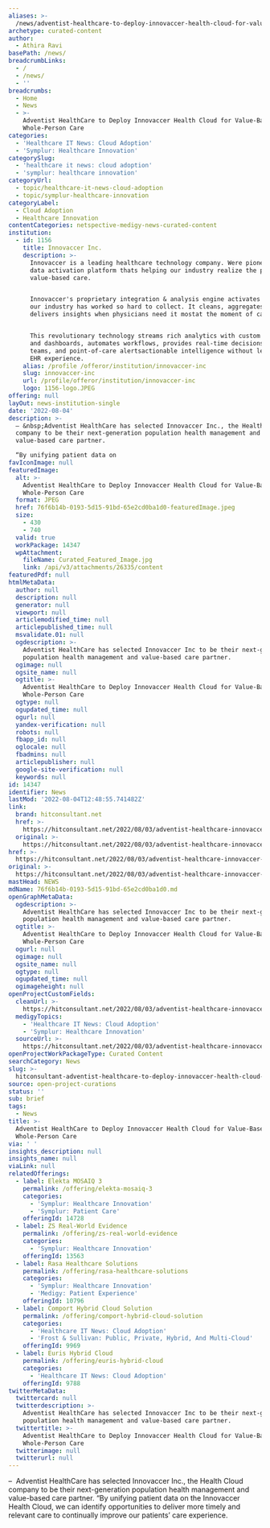```yaml
---
aliases: >-
  /news/adventist-healthcare-to-deploy-innovaccer-health-cloud-for-value-based-whole-person-care
archetype: curated-content
author:
  - Athira Ravi
basePath: /news/
breadcrumbLinks:
  - /
  - /news/
  - ''
breadcrumbs:
  - Home
  - News
  - >-
    Adventist HealthCare to Deploy Innovaccer Health Cloud for Value-Based
    Whole-Person Care
categories:
  - 'Healthcare IT News: Cloud Adoption'
  - 'Symplur: Healthcare Innovation'
categorySlug:
  - 'healthcare it news: cloud adoption'
  - 'symplur: healthcare innovation'
categoryUrl:
  - topic/healthcare-it-news-cloud-adoption
  - topic/symplur-healthcare-innovation
categoryLabel:
  - Cloud Adoption
  - Healthcare Innovation
contentCategories: netspective-medigy-news-curated-content
institution:
  - id: 1156
    title: Innovaccer Inc.
    description: >-
      Innovaccer is a leading healthcare technology company. Were pioneering the
      data activation platform thats helping our industry realize the promise of
      value-based care.


      Innovaccer's proprietary integration & analysis engine activates the data
      our industry has worked so hard to collect. It cleans, aggregates, and
      delivers insights when physicians need it mostat the moment of care.


      This revolutionary technology streams rich analytics with custom insights
      and dashboards, automates workflows, provides real-time decisions for care
      teams, and point-of-care alertsactionable intelligence without leaving the
      EHR experience.
    alias: /profile /offeror/institution/innovaccer-inc
    slug: innovaccer-inc
    url: /profile/offeror/institution/innovaccer-inc
    logo: 1156-logo.JPEG
offering: null
layOut: news-institution-single
date: '2022-08-04'
description: >-
  – &nbsp;Adventist HealthCare has selected Innovaccer Inc., the Health Cloud
  company to be their next-generation population health management and
  value-based care partner.

  “By unifying patient data on 
favIconImage: null
featuredImage:
  alt: >-
    Adventist HealthCare to Deploy Innovaccer Health Cloud for Value-Based
    Whole-Person Care
  format: JPEG
  href: 76f6b14b-0193-5d15-91bd-65e2cd0ba1d0-featuredImage.jpeg
  size:
    - 430
    - 740
  valid: true
  workPackage: 14347
  wpAttachment:
    fileName: Curated_Featured_Image.jpg
    link: /api/v3/attachments/26335/content
featuredPdf: null
htmlMetaData:
  author: null
  description: null
  generator: null
  viewport: null
  articlemodified_time: null
  articlepublished_time: null
  msvalidate.01: null
  ogdescription: >-
    Adventist HealthCare has selected Innovaccer Inc to be their next-generation
    population health management and value-based care partner.
  ogimage: null
  ogsite_name: null
  ogtitle: >-
    Adventist HealthCare to Deploy Innovaccer Health Cloud for Value-Based
    Whole-Person Care
  ogtype: null
  ogupdated_time: null
  ogurl: null
  yandex-verification: null
  robots: null
  fbapp_id: null
  oglocale: null
  fbadmins: null
  articlepublisher: null
  google-site-verification: null
  keywords: null
id: 14347
identifier: News
lastMod: '2022-08-04T12:48:55.741482Z'
link:
  brand: hitconsultant.net
  href: >-
    https://hitconsultant.net/2022/08/03/adventist-healthcare-innovaccer-health-cloud/
  original: >-
    https://hitconsultant.net/2022/08/03/adventist-healthcare-innovaccer-health-cloud/
href: >-
  https://hitconsultant.net/2022/08/03/adventist-healthcare-innovaccer-health-cloud/
original: >-
  https://hitconsultant.net/2022/08/03/adventist-healthcare-innovaccer-health-cloud/
mastHead: NEWS
mdName: 76f6b14b-0193-5d15-91bd-65e2cd0ba1d0.md
openGraphMetaData:
  ogdescription: >-
    Adventist HealthCare has selected Innovaccer Inc to be their next-generation
    population health management and value-based care partner.
  ogtitle: >-
    Adventist HealthCare to Deploy Innovaccer Health Cloud for Value-Based
    Whole-Person Care
  ogurl: null
  ogimage: null
  ogsite_name: null
  ogtype: null
  ogupdated_time: null
  ogimageheight: null
openProjectCustomFields:
  cleanUrl: >-
    https://hitconsultant.net/2022/08/03/adventist-healthcare-innovaccer-health-cloud/
  medigyTopics:
    - 'Healthcare IT News: Cloud Adoption'
    - 'Symplur: Healthcare Innovation'
  sourceUrl: >-
    https://hitconsultant.net/2022/08/03/adventist-healthcare-innovaccer-health-cloud/
openProjectWorkPackageType: Curated Content
searchCategory: News
slug: >-
  hitconsultant-adventist-healthcare-to-deploy-innovaccer-health-cloud-for-value-based-whole-person-care
source: open-project-curations
status: ''
sub: brief
tags:
  - News
title: >-
  Adventist HealthCare to Deploy Innovaccer Health Cloud for Value-Based
  Whole-Person Care
via: ' '
insights_description: null
insights_name: null
viaLink: null
relatedOfferings:
  - label: Elekta MOSAIQ 3
    permalink: /offering/elekta-mosaiq-3
    categories:
      - 'Symplur: Healthcare Innovation'
      - 'Symplur: Patient Care'
    offeringId: 14728
  - label: ZS Real-World Evidence
    permalink: /offering/zs-real-world-evidence
    categories:
      - 'Symplur: Healthcare Innovation'
    offeringId: 13563
  - label: Rasa Healthcare Solutions
    permalink: /offering/rasa-healthcare-solutions
    categories:
      - 'Symplur: Healthcare Innovation'
      - 'Medigy: Patient Experience'
    offeringId: 10796
  - label: Comport Hybrid Cloud Solution
    permalink: /offering/comport-hybrid-cloud-solution
    categories:
      - 'Healthcare IT News: Cloud Adoption'
      - 'Frost & Sullivan: Public, Private, Hybrid, And Multi-Cloud'
    offeringId: 9969
  - label: Euris Hybrid Cloud
    permalink: /offering/euris-hybrid-cloud
    categories:
      - 'Healthcare IT News: Cloud Adoption'
    offeringId: 9788
twitterMetaData:
  twittercard: null
  twitterdescription: >-
    Adventist HealthCare has selected Innovaccer Inc to be their next-generation
    population health management and value-based care partner.
  twittertitle: >-
    Adventist HealthCare to Deploy Innovaccer Health Cloud for Value-Based
    Whole-Person Care
  twitterimage: null
  twitterurl: null
---
```

<p>– &nbsp;Adventist HealthCare has selected Innovaccer Inc., the Health Cloud company to be their next-generation population health management and value-based care partner.
“By unifying patient data on the Innovaccer Health Cloud, we can identify opportunities to deliver more timely and relevant care to continually improve our patients’ care experience.</p>
